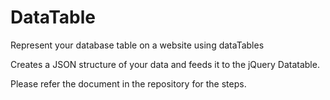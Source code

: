 # DataTable
Represent your database table on a website using dataTables

Creates a JSON structure of your data and feeds it to the jQuery Datatable.

Please refer the document in the repository for the steps.
